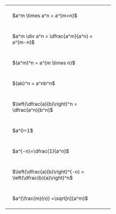 ---
---

#  
<br>
<style type="text/css">
#T_829b5 th.col_heading {
  text-align: left;
  font-size: 1em;
}
#T_829b5 td {
  text-align: left;
  font-size: 1em;
  padding: 1.5em;
}
#T_829b5_row0_col0, #T_829b5_row1_col0, #T_829b5_row2_col0, #T_829b5_row3_col0, #T_829b5_row4_col0, #T_829b5_row5_col0, #T_829b5_row6_col0, #T_829b5_row7_col0, #T_829b5_row8_col0 {
  width: 300px;
  white-space: pre-wrap;
}
</style>
<table id="T_829b5">
  <thead>
  </thead>
  <tbody>
    <tr>
      <td id="T_829b5_row0_col0" class="data row0 col0" >$a^m \times a^n = a^{m+n}$</td>
    </tr>
    <tr>
      <td id="T_829b5_row1_col0" class="data row1 col0" >$a^m \div a^n = \dfrac{a^m}{a^n} = a^{m-n}$</td>
    </tr>
    <tr>
      <td id="T_829b5_row2_col0" class="data row2 col0" >$(a^m)^n = a^{m \times n}$</td>
    </tr>
    <tr>
      <td id="T_829b5_row3_col0" class="data row3 col0" >$(ab)^n = a^nb^n$</td>
    </tr>
    <tr>
      <td id="T_829b5_row4_col0" class="data row4 col0" >$\left(\dfrac{a}{b}\right)^n = \dfrac{a^n}{b^n}$</td>
    </tr>
    <tr>
      <td id="T_829b5_row5_col0" class="data row5 col0" >$a^0=1$</td>
    </tr>
    <tr>
      <td id="T_829b5_row6_col0" class="data row6 col0" >$a^{-n}=\dfrac{1}{a^n}$</td>
    </tr>
    <tr>
      <td id="T_829b5_row7_col0" class="data row7 col0" >$\left(\dfrac{a}{b}\right)^{-n} = \left(\dfrac{b}{a}\right)^n$</td>
    </tr>
    <tr>
      <td id="T_829b5_row8_col0" class="data row8 col0" >$a^{\frac{m}{n}} =\sqrt[n]{a^m}$</td>
    </tr>
  </tbody>
</table>
